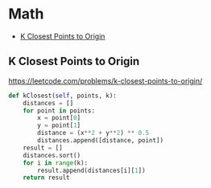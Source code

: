 # Math

+ [K Closest Points to Origin](#k-closest-points-to-origin)

[comment]: <> (Stop)

## K Closest Points to Origin

https://leetcode.com/problems/k-closest-points-to-origin/

```python
def kClosest(self, points, k):
    distances = []
    for point in points:
        x = point[0]
        y = point[1]
        distance = (x**2 + y**2) ** 0.5
        distances.append([distance, point])
    result = []
    distances.sort()
    for i in range(k):
        result.append(distances[i][1])
    return result
```